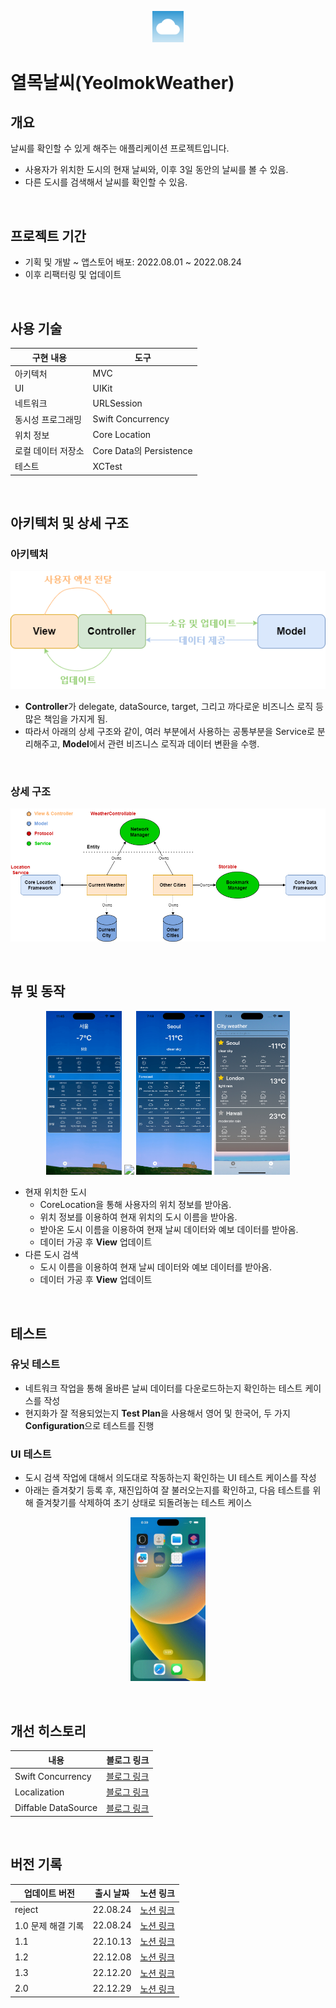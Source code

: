 <p align="center">
 <img src="/Document/AppIconImage/YeolmokWeatherIcon.png" width=10%>
</p>

# 열목날씨(YeolmokWeather)

## 개요
날씨를 확인할 수 있게 해주는 애플리케이션 프로젝트입니다. 
- 사용자가 위치한 도시의 현재 날씨와, 이후 3일 동안의 날씨를 볼 수 있음.
- 다른 도시를 검색해서 날씨를 확인할 수 있음.



<br>

## 프로젝트 기간
- 기획 및 개발 ~ 앱스토어 배포: 2022.08.01 ~ 2022.08.24
- 이후 리팩터링 및 업데이트


<br>

## 사용 기술
|구현 내용|도구|
|---|---|
|아키텍처|MVC|
|UI|UIKit|
|네트워크|URLSession|
|동시성 프로그래밍|Swift Concurrency|
|위치 정보|Core Location|
|로컬 데이터 저장소| Core Data의 Persistence|
|테스트|XCTest|



<br>

## 아키텍처 및 상세 구조
### 아키텍처
<p align="center">
 <img src="/Document/Images/mvc.png">
</p>

- **Controller**가 delegate, dataSource, target, 그리고 까다로운 비즈니스 로직 등 많은 책임을 가지게 됨. 
- 따라서 아래의 상세 구조와 같이, 여러 부분에서 사용하는 공통부분을 Service로 분리해주고, **Model**에서 관련 비즈니스 로직과 데이터 변환을 수행.


<br>

### 상세 구조
 <p align="center">
  <img src="/Document/Images/DetailedStructure.png">
 </p>


<br>

## 뷰 및 동작
<p align="center">
 <img src="/Document/SimulatorRecording/1.3/Simulator Recording ver2.0.gif" width="24%">
 <img src="/Document/Images/clouds.png" width="24%">
 <img src="/Document/PreviewImage/1.3/6.7/6.7_3.png" width="24%">
 <img src="/Document/PreviewImage/1.3/6.7/6.7_4.png" width="24%">
</p>

* 현재 위치한 도시
  - CoreLocation을 통해 사용자의 위치 정보를 받아옴.
  - 위치 정보를 이용하여 현재 위치의 도시 이름을 받아옴.
  - 받아온 도시 이름을 이용하여 현재 날씨 데이터와 예보 데이터를 받아옴.
  - 데이터 가공 후 **View** 업데이트
* 다른 도시 검색 
  - 도시 이름을 이용하여 현재 날씨 데이터와 예보 데이터를 받아옴.
  - 데이터 가공 후 **View** 업데이트



<br>

## 테스트

### 유닛 테스트
- 네트워크 작업을 통해 올바른 날씨 데이터를 다운로드하는지 확인하는 테스트 케이스를 작성
- 현지화가 잘 적용되었는지 **Test Plan**을 사용해서 영어 및 한국어, 두 가지 **Configuration**으로 테스트를 진행

### UI 테스트
- 도시 검색 작업에 대해서 의도대로 작동하는지 확인하는 UI 테스트 케이스를 작성
- 아래는 즐겨찾기 등록 후, 재진입하여 잘 불러오는지를 확인하고, 다음 테스트를 위해 즐겨찾기를 삭제하여 초기 상태로 되돌려놓는 테스트 케이스
<p align="center">
 <img src = "/Document/SimulatorRecording/1.3/UI Test Simulator Recording.gif" width="24%">
</p>



<br>

## 개선 히스토리
|내용|블로그 링크|
|---|---|
|Swift Concurrency|[블로그 링크](https://yeolmok.tistory.com/3)|
|Localization|[블로그 링크](https://yeolmok.tistory.com/6)|
|Diffable DataSource|[블로그 링크](https://yeolmok.tistory.com/7)|



<br>

## 버전 기록
|업데이트 버전|출시 날짜|노션 링크|
|---|---|---|
|reject|22.08.24|[노션 링크](https://delirious-podium-f4f.notion.site/reject-451dca846185403f87665798fbf3a2af)|
|1.0 문제 해결 기록|22.08.24|[노션 링크](https://delirious-podium-f4f.notion.site/1-0-664236726f244c148f5514b948b3be97)|
|1.1|22.10.13|[노션 링크](https://delirious-podium-f4f.notion.site/1-1-654d10b917d44591a9ba2457099f31db)|
|1.2|22.12.08|[노션 링크](https://delirious-podium-f4f.notion.site/1-2-e70f0e726ba44e98b8edd4f1de6c32c7)|
|1.3|22.12.20|[노션 링크](https://delirious-podium-f4f.notion.site/1-3-18276131434c44138bd870aecbacb943)|
|2.0|22.12.29|[노션 링크](https://delirious-podium-f4f.notion.site/2-0-905fe82ae0914820bde638ba21f46c94)|
</p>
